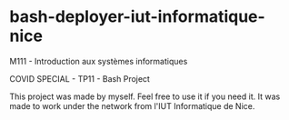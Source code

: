 # bash-deployer-iut-informatique-nice
M111 - Introduction aux systèmes informatiques

COVID SPECIAL - TP11 - Bash Project

This project was made by myself. Feel free to use it if you need it. It was made to work under the network from l'IUT Informatique de Nice.
